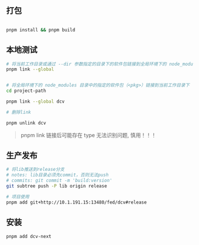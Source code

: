 ## 打包

```sh

pnpm install && pnpm build

```

## 本地测试

```sh
# 将当前工作目录或通过 --dir 参数指定的目录下的软件包链接到全局环境下的 node_modules 目录下
pnpm link --global


# 将全局环境下的 node_modules 目录中的指定的软件包（<pkg>）链接到当前工作目录下（或通过 --dir 参数指定的目录下）的 node_nodules 目录下。
cd project-path

pnpm link --global dcv

# 删除link

pnpm unlink dcv
```

> pnpm link 链接后可能存在 type 无法识别问题, 慎用！！！

## 生产发布

```sh
# 将lib推送到release分支
# notes: lib目录必须先commit，否则无法push
# commits: git commit -m 'build:version'
git subtree push -P lib origin release

# 项目使用
pnpm add git+http://10.1.191.15:13480/fed/dcv#release
```

## 安装

```bash
pnpm add dcv-next
```
